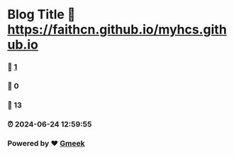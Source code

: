 # Blog Title :link: https://faithcn.github.io/myhcs.github.io 
### :page_facing_up: [1](https://faithcn.github.io/myhcs.github.io/tag.html) 
### :speech_balloon: 0 
### :hibiscus: 13 
### :alarm_clock: 2024-06-24 12:59:55 
### Powered by :heart: [Gmeek](https://github.com/Meekdai/Gmeek)
